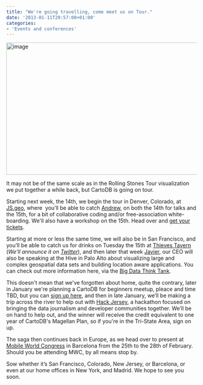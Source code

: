 ```yaml
---
title: "We're going travelling, come meet us on Tour."
date: '2013-01-11T20:57:00+01:00'
categories:
- 'Events and conferences'
---
```


<img alt="image" height="350" src="http://i.imgur.com/no2Fr.png" width="650"/>

It may not be of the same scale as in the Rolling Stones Tour visualization we put together a while back, but CartoDB is going on tour. 

Starting next week, the 14th, we begin the tour in Denver, Colorado, at <a href="http://mapbrief.com/2012/11/21/js-geo-2013-a-meeting-of-javascript-mappers-in-denver/" target="_blank">JS.geo</a>, where  you’ll be able to catch <a href="https://twitter.com/andrewxhill" target="_blank">Andrew</a>, on both the 14th for talks and the 15th, for a bit of collaborative coding and/or free-association white-boarding. We'll also have a workshop on the 15th. Head over and <a href="http://geojs.eventbrite.com/" target="_blank">get your tickets</a>. 

Starting at more or less the same time, we will also be in San Francisco, and you’ll be able to catch us for drinks on Tuesday the 15th at <a href="http://www.yelp.com/biz/thieves-tavern-san-francisco" target="_blank">Thieves Tavern</a> (_We'll announce it on <a href="http://twitter.com/cartodb" target="_blank">Twitter</a>_), and then later that week <a href="http://twitter.com/jatorre" target="_blank">Javier</a>, our CEO will also be speaking at the Hive in Palo Alto about visualizing large and complex geospatial data sets and building location aware applications. You can check out more information here, via the <a href="http://www.meetup.com/SF-Bay-Areas-Big-Data-Think-Tank/events/97766452/" target="_blank">Big Data Think Tank</a>.

This doesn't mean that we've forgotten about home, quite the contrary, later in January we're planning a CartoDB for beginners meetup, pleace and time TBD, but you can <a href="http://www.meetup.com/nycgis/events/98909162/" target="_blank">sign up here</a>, and then in late January, we’ll be making a trip across the river to help out with <a href="http://www.hackjersey.com/" target="_blank">Hack Jersey</a>, a hackathon focused on bringing the data journalism and developer communities together. We’ll be on hand to help out, and the winner will receive the credit equivalent to one year of CartoDB's Magellan Plan, so if you're in the Tri-State Area, sign on up. 

The saga then continues back in Europe, as we head over to present at <a href="http://www.mobileworldcongress.com/" target="_blank">Mobile World Congress</a> in Barcelona from the 25th to the 28th of February. Should you be attending MWC, by all means stop by. 

Sow whether it’s San Francisco, Colorado, New Jersey, or Barcelona, or even at our home offices in New York, and Madrid. We hope to see you soon. 
